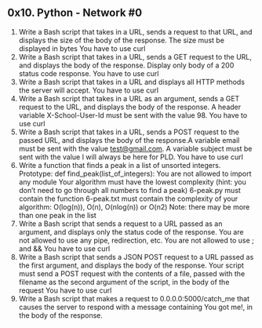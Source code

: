 ## 0x10. Python - Network #0
1. Write a Bash script that takes in a URL, sends a request to that URL, and displays the size of the body of the response. The size must be displayed in bytes
You have to use curl
2. Write a Bash script that takes in a URL, sends a GET request to the URL, and displays the body of the response. Display only body of a 200 status code response. You have to use curl
3. Write a Bash script that takes in a URL and displays all HTTP methods the server will accept. You have to use curl
4. Write a Bash script that takes in a URL as an argument, sends a GET request to the URL, and displays the body of the response. A header variable X-School-User-Id must be sent with the value 98. You have to use curl
5. Write a Bash script that takes in a URL, sends a POST request to the passed URL, and displays the body of the response.A variable email must be sent with the value test@gmail.com. A variable subject must be sent with the value I will always be here for PLD. You have to use curl
6. Write a function that finds a peak in a list of unsorted integers.
Prototype: def find_peak(list_of_integers):
You are not allowed to import any module
Your algorithm must have the lowest complexity (hint: you don’t need to go through all numbers to find a peak)
6-peak.py must contain the function
6-peak.txt must contain the complexity of your algorithm: O(log(n)), O(n), O(nlog(n)) or O(n2)
Note: there may be more than one peak in the list
7. Write a Bash script that sends a request to a URL passed as an argument, and displays only the status code of the response.
You are not allowed to use any pipe, redirection, etc.
You are not allowed to use ; and &&
You have to use curl
8. Write a Bash script that sends a JSON POST request to a URL passed as the first argument, and displays the body of the response.
Your script must send a POST request with the contents of a file, passed with the filename as the second argument of the script, in the body of the request
You have to use curl
9. Write a Bash script that makes a request to 0.0.0.0:5000/catch_me that causes the server to respond with a message containing You got me!, in the body of the response.
